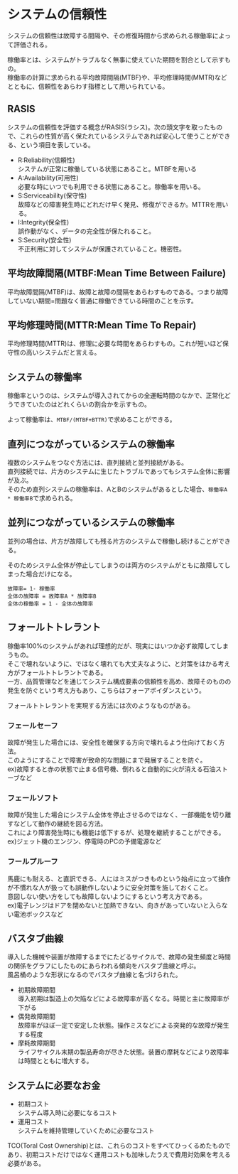 # システムの信頼性

システムの信頼性は故障する間隔や、その修復時間から求められる稼働率によって評価される。  

稼働率とは、システムがトラブルなく無事に使えていた期間を割合として示すもの。  
稼働率の計算に求められる平均故障間隔(MTBF)や、平均修理時間(MMTR)などとともに、信頼性をあらわす指標として用いられている。 


## RASIS

システムの信頼性を評価する概念がRASIS(ラシス)。次の頭文字を取ったもので、これらの性質が高く保たれているシステムであれば安心して使うことができる、という項目を表している。  

- R:Reliability(信頼性)  
システムが正常に稼働している状態にあること。MTBFを用いる
- A:Availability(可用性)  
必要な時にいつでも利用できる状態にあること。稼働率を用いる。
- S:Serviceability(保守性)   
故障などの障害発生時にどれだけ早く発見、修復ができるか。MTTRを用いる。
- I:Integrity(保全性)  
誤作動がなく、データの完全性が保たれること。
- S:Security(安全性)  
不正利用に対してシステムが保護されていること。機密性。   

## 平均故障間隔(MTBF:Mean Time Between Failure)

平均故障間隔(MTBF)は、故障と故障の間隔をあらわすものである。つまり故障していない期間=問題なく普通に稼働できている時間のことを示す。  

## 平均修理時間(MTTR:Mean Time To Repair)

平均修理時間(MTTR)は、修理に必要な時間をあらわすもの。これが短いほど保守性の高いシステムだと言える。

## システムの稼働率

稼働率というのは、システムが導入されてからの全運転時間のなかで、正常化どうできていたのはどれくらいの割合かを示すもの。  

よって稼働率は、`MTBF/(MTBF+BTTR)`で求めることができる。  


## 直列につながっているシステムの稼働率

複数のシステムをつなぐ方法には、直列接続と並列接続がある。  
直列接続では、片方のシステムに生じたトラブルであってもシステム全体に影響が及ぶ。  
そのため直列システムの稼働率は、AとBのシステムがあるとした場合、`稼働率A * 稼働率B`で求められる。  

## 並列につながっているシステムの稼働率

並列の場合は、片方が故障しても残る片方のシステムで稼働し続けることができる。  

そのためシステム全体が停止してしまうのは両方のシステムがともに故障してしまった場合だけになる。  

`故障率= 1- 稼働率`  
`全体の故障率 = 故障率A * 故障率B`  
`全体の稼働率 = 1 - 全体の故障率`  

## フォールトトレラント

稼働率100%のシステムがあれば理想的だが、現実にはいつか必ず故障してしまうもの。  
そこで壊れないように、ではなく壊れても大丈夫なように、と対策をはかる考え方がフォールトトレラントである。  
一方、品質管理などを通じてシステム構成要素の信頼性を高め、故障そのものの発生を防ぐという考え方もあり、こちらはフォーアボイダンスという。

フォールトトレラントを実現する方法には次のようなものがある。  

### フェールセーフ

故障が発生した場合には、安全性を確保する方向で壊れるよう仕向けておく方法。  
このようにすることで障害が致命的な問題にまで発展することを防ぐ。  
ex)故障すると赤の状態で止まる信号機、倒れると自動的に火が消える石油ストーブなど  

### フェールソフト

故障が発生した場合にシステム全体を停止させるのではなく、一部機能を切り離すなどして動作の継続を図る方法。  
これにより障害発生時にも機能は低下するが、処理を継続することができる。  
ex)ジェット機のエンジン、停電時のPCの予備電源など

### フールプルーフ

馬鹿にも耐える、と直訳できる、人にはミスがつきものという始点に立って操作が不慣れな人が扱っても誤動作しないように安全対策を施しておくこと。  
意図しない使い方をしても故障しないようにするという考え方である。  
ex)電子レンジはドアを閉めないと加熱できない、向きがあっていないと入らない電池ボックスなど


## バスタブ曲線

導入した機械や装置が故障するまでにたどるサイクルで、故障の発生頻度と時間の関係をグラフにしたものにあらわれる傾向をバスタブ曲線と呼ぶ。  
風呂桶のような形状になるのでバスタブ曲線と名づけられた。  

- 初期故障期間  
導入初期は製造上の欠陥などによる故障率が高くなる。時間と主に故障率が下がる
- 偶発故障期間  
故障率がほぼ一定で安定した状態。操作ミスなどによる突発的な故障が発生する程度
- 摩耗故障期間  
ライフサイクル末期の製品寿命が尽きた状態。装置の摩耗などにより故障率は時間とともに増大する。  

## システムに必要なお金

- 初期コスト  
システム導入時に必要になるコスト
- 運用コスト  
システムを維持管理していくために必要なコスト  

TCO(Toral Cost Ownership)とは、これらのコストをすべてひっくるめたものであり、初期コストだけではなく運用コストも加味したうえで費用対効果を考える必要がある。
